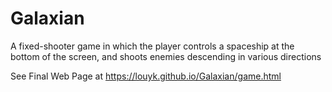 # Galaxian
A fixed-shooter game in which the player controls a spaceship at the bottom of the screen, and shoots enemies descending in various directions

See Final Web Page at https://louyk.github.io/Galaxian/game.html 
